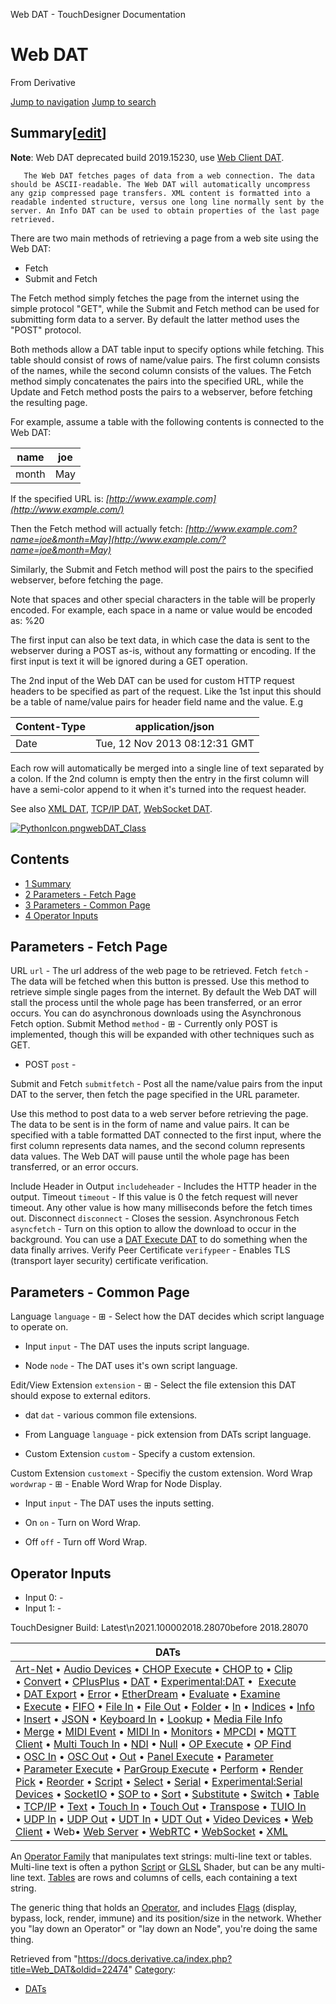 

Web DAT - TouchDesigner Documentation





























# Web DAT

From Derivative



[Jump to navigation](#mw-head)
[Jump to search](#searchInput)
## Summary[[edit](https://docs.derivative.ca/index.php?title=Template:Summary&action=edit&section=T-1 "Edit section: Summary")]

**Note**: Web DAT deprecated build 2019.15230, use [Web Client DAT](Web_Client_DAT.html "Web Client DAT").

```
   The Web DAT fetches pages of data from a web connection. The data should be ASCII-readable. The Web DAT will automatically uncompress any gzip compressed page transfers. XML content is formatted into a readable indented structure, versus one long line normally sent by the server. An Info DAT can be used to obtain properties of the last page retrieved.		

```

There are two main methods of retrieving a page from a web site using the Web DAT:

* Fetch
* Submit and Fetch

The Fetch method simply fetches the page from the internet using the simple protocol "GET", while the Submit and Fetch method can be used for submitting form data to a server. By default the latter method uses the "POST" protocol.

  

Both methods allow a DAT table input to specify options while fetching. This table should consist of rows of name/value pairs. The first column consists of the names, while the second column consists of the values. The Fetch method simply concatenates the pairs into the specified URL, while the Update and Fetch method posts the pairs to a webserver, before fetching the resulting page.

For example, assume a table with the following contents is connected to the Web DAT:

| name | joe |
| --- | --- |
| month | May |

If the specified URL is:
*[http://www.example.com](http://www.example.com/)*

Then the Fetch method will actually fetch:
*[http://www.example.com?name=joe&month=May](http://www.example.com/?name=joe&month=May)*

Similarly, the Submit and Fetch method will post the pairs to the specified webserver, before fetching the page.

Note that spaces and other special characters in the table will be properly encoded. For example, each space in a name or value would be encoded as: %20

The first input can also be text data, in which case the data is sent to the webserver during a POST as-is, without any formatting or encoding. If the first input is text it will be ignored during a GET operation.

The 2nd input of the Web DAT can be used for custom HTTP request headers to be specified as part of the request. Like the 1st input this should be a table of name/value pairs for header field name and the value. E.g

| Content-Type | application/json |
| --- | --- |
| Date | Tue, 12 Nov 2013 08:12:31 GMT |

Each row will automatically be merged into a single line of text separated by a colon. If the 2nd column is empty then the entry in the first column will have a semi-color append to it when it's turned into the request header.

See also [XML DAT](XML_DAT.html "XML DAT"), [TCP/IP DAT](TCP/IP_DAT.html "TCP/IP DAT"), [WebSocket DAT](WebSocket_DAT.html "WebSocket DAT").

[![PythonIcon.png](images/c/c2/PythonIcon.png)](File_PythonIcon.html)[webDAT\_Class](https://docs.derivative.ca/WebDAT_Class "WebDAT Class")

## Contents

* [1 Summary](#Summary)
* [2 Parameters - Fetch Page](#Parameters_-_Fetch_Page)
* [3 Parameters - Common Page](#Parameters_-_Common_Page)
* [4 Operator Inputs](#Operator_Inputs)

  


## Parameters - Fetch Page

URL `url` - The url address of the web page to be retrieved.
Fetch `fetch` - The data will be fetched when this button is pressed. Use this method to retrieve simple single pages from the internet. By default the Web DAT will stall the process until the whole page has been transferred, or an error occurs. You can do asynchronous downloads using the Asynchronous Fetch option.
Submit Method `method` - ⊞ - Currently only POST is implemented, though this will be expanded with other techniques such as GET.

* POST `post` -

Submit and Fetch `submitfetch` - Post all the name/value pairs from the input DAT to the server, then fetch the page specified in the URL parameter.

Use this method to post data to a web server before retrieving the page. The data to be sent is in the form of name and value pairs. It can be specified with a table formatted DAT connected to the first input, where the first column represents data names, and the second column represents data values. The Web DAT will pause until the whole page has been transferred, or an error occurs.



Include Header in Output `includeheader` - Includes the HTTP header in the output.
Timeout `timeout` - If this value is 0 the fetch request will never timeout. Any other value is how many milliseconds before the fetch times out.
Disconnect `disconnect` - Closes the session.
Asynchronous Fetch `asyncfetch` - Turn on this option to allow the download to occur in the background. You can use a [DAT Execute DAT](DAT_Execute_DAT.html "DAT Execute DAT") to do something when the data finally arrives.
Verify Peer Certificate `verifypeer` - Enables TLS (transport layer security) certificate verification.

  


## Parameters - Common Page

Language `language` - ⊞ - Select how the DAT decides which script language to operate on.

* Input `input` - The DAT uses the inputs script language.

* Node `node` - The DAT uses it's own script language.

Edit/View Extension `extension` - ⊞ - Select the file extension this DAT should expose to external editors.

* dat `dat` - various common file extensions.

* From Language `language` - pick extension from DATs script language.

* Custom Extension `custom` - Specify a custom extension.

Custom Extension `customext` - Specifiy the custom extension.
Word Wrap `wordwrap` - ⊞ - Enable Word Wrap for Node Display.

* Input `input` - The DAT uses the inputs setting.

* On `on` - Turn on Word Wrap.

* Off `off` - Turn off Word Wrap.

  


## Operator Inputs

* Input 0:  -
* Input 1:  -

TouchDesigner Build: Latest\n2021.100002018.28070before 2018.28070

| DATs |
| --- |
| [Art-Net](Art-Net_DAT.html "Art-Net DAT") • [Audio Devices](Audio_Devices_DAT.html "Audio Devices DAT") • [CHOP Execute](CHOP_Execute_DAT.html "CHOP Execute DAT") • [CHOP to](CHOP_to_DAT.html "CHOP to DAT") • [Clip](Clip_DAT.html "Clip DAT") • [Convert](Convert_DAT.html "Convert DAT") • [CPlusPlus](CPlusPlus_DAT.html "CPlusPlus DAT") • [DAT](DAT.html "DAT") • [Experimental:DAT](Experimental_DAT.html "Experimental:DAT") •  [Execute](DAT_Execute_DAT.html "DAT Execute DAT") • [DAT Export](DAT_Export.html "DAT Export") • [Error](Error_DAT.html "Error DAT") • [EtherDream](EtherDream_DAT.html "EtherDream DAT") • [Evaluate](Evaluate_DAT.html "Evaluate DAT") • [Examine](Examine_DAT.html "Examine DAT") • [Execute](Execute_DAT.html "Execute DAT") • [FIFO](FIFO_DAT.html "FIFO DAT") • [File In](File_In_DAT.html "File In DAT") • [File Out](File_Out_DAT.html "File Out DAT") • [Folder](Folder_DAT.html "Folder DAT") • [In](In_DAT.html "In DAT") • [Indices](Indices_DAT.html "Indices DAT") • [Info](Info_DAT.html "Info DAT") • [Insert](Insert_DAT.html "Insert DAT") • [JSON](JSON_DAT.html "JSON DAT") • [Keyboard In](Keyboard_In_DAT.html "Keyboard In DAT") • [Lookup](Lookup_DAT.html "Lookup DAT") • [Media File Info](Media_File_Info_DAT.html "Media File Info DAT") • [Merge](Merge_DAT.html "Merge DAT") • [MIDI Event](MIDI_Event_DAT.html "MIDI Event DAT") • [MIDI In](MIDI_In_DAT.html "MIDI In DAT") • [Monitors](Monitors_DAT.html "Monitors DAT") • [MPCDI](MPCDI_DAT.html "MPCDI DAT") • [MQTT Client](MQTT_Client_DAT.html "MQTT Client DAT") • [Multi Touch In](Multi_Touch_In_DAT.html "Multi Touch In DAT") • [NDI](NDI_DAT.html "NDI DAT") • [Null](Null_DAT.html "Null DAT") • [OP Execute](OP_Execute_DAT.html "OP Execute DAT") • [OP Find](OP_Find_DAT.html "OP Find DAT") • [OSC In](OSC_In_DAT.html "OSC In DAT") • [OSC Out](OSC_Out_DAT.html "OSC Out DAT") • [Out](Out_DAT.html "Out DAT") • [Panel Execute](Panel_Execute_DAT.html "Panel Execute DAT") • [Parameter](Parameter_DAT.html "Parameter DAT") • [Parameter Execute](Parameter_Execute_DAT.html "Parameter Execute DAT") • [ParGroup Execute](ParGroup_Execute_DAT.html "ParGroup Execute DAT") • [Perform](Perform_DAT.html "Perform DAT") • [Render Pick](Render_Pick_DAT.html "Render Pick DAT") • [Reorder](Reorder_DAT.html "Reorder DAT") • [Script](Script_DAT.html "Script DAT") • [Select](Select_DAT.html "Select DAT") • [Serial](Serial_DAT.html "Serial DAT") • [Experimental:Serial Devices](Experimental_Serial_Devices_DAT.html "Experimental:Serial Devices DAT") • [SocketIO](SocketIO_DAT.html "SocketIO DAT") • [SOP to](SOP_to_DAT.html "SOP to DAT") • [Sort](Sort_DAT.html "Sort DAT") • [Substitute](Substitute_DAT.html "Substitute DAT") • [Switch](Switch_DAT.html "Switch DAT") • [Table](Table_DAT.html "Table DAT") • [TCP/IP](TCP/IP_DAT.html "TCP/IP DAT") • [Text](Text_DAT.html "Text DAT") • [Touch In](Touch_In_DAT.html "Touch In DAT") • [Touch Out](Touch_Out_DAT.html "Touch Out DAT") • [Transpose](Transpose_DAT.html "Transpose DAT") • [TUIO In](TUIO_In_DAT.html "TUIO In DAT") • [UDP In](UDP_In_DAT.html "UDP In DAT") • [UDP Out](UDP_Out_DAT.html "UDP Out DAT") • [UDT In](UDT_In_DAT.html "UDT In DAT") • [UDT Out](UDT_Out_DAT.html "UDT Out DAT") • [Video Devices](Video_Devices_DAT.html "Video Devices DAT") • [Web Client](Web_Client_DAT.html "Web Client DAT") • Web• [Web Server](Web_Server_DAT.html "Web Server DAT") • [WebRTC](WebRTC_DAT.html "WebRTC DAT") • [WebSocket](WebSocket_DAT.html "WebSocket DAT") • [XML](XML_DAT.html "XML DAT") |

An [Operator Family](Operator_Family.html "Operator Family") that manipulates text strings: multi-line text or tables. Multi-line text is often a python [Script](Script.html "Script") or [GLSL](GLSL.html "GLSL") Shader, but can be any multi-line text. [Tables](Table_DAT.html "Table DAT") are rows and columns of cells, each containing a text string.


The generic thing that holds an [Operator](Operator.html "Operator"), and includes [Flags](Flag.html "Flag") (display, bypass, lock, render, immune) and its position/size in the network. Whether you "lay down an Operator" or "lay down an Node", you're doing the same thing.







Retrieved from "<https://docs.derivative.ca/index.php?title=Web_DAT&oldid=22474>"
[Category](Special_Categories.html "Special:Categories"):

* [DATs](https://docs.derivative.ca/index.php?title=Category:DATs&action=edit&redlink=1 "Category:DATs (page does not exist)")